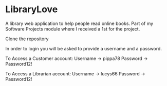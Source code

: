 # LibraryLove
A library web application to help people read online books. Part of my Software Projects module where I received a 1st for the project. 

Clone the repository 

In order to login you will be asked to provide a username and a password.

To Access a Customer account: 
Username -> pippa78
Password -> Password12!

To Access a Librarian account: 
Username -> lucys66
Password -> Password12!
